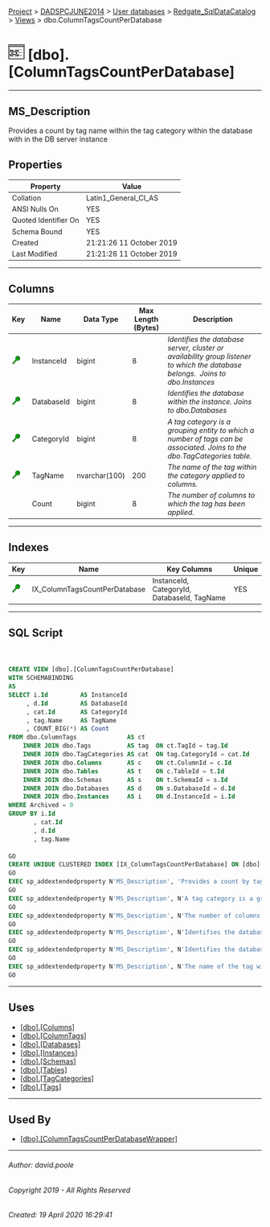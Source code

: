 #### 

[Project](../../../../index.md) > [DADSPCJUNE2014](../../../index.md) > [User databases](../../index.md) > [Redgate_SqlDataCatalog](../index.md) > [Views](Views.md) > dbo.ColumnTagsCountPerDatabase

# ![Views](../../../../Images/View32.png) [dbo].[ColumnTagsCountPerDatabase]

---

## <a name="#description"></a>MS_Description

Provides a count by tag name within the tag category within the database with in the DB server instance

## <a name="#properties"></a>Properties

| Property | Value |
|---|---|
| Collation | Latin1_General_CI_AS |
| ANSI Nulls On | YES |
| Quoted Identifier On | YES |
| Schema Bound | YES |
| Created | 21:21:26 11 October 2019 |
| Last Modified | 21:21:26 11 October 2019 |


---

## <a name="#columns"></a>Columns

| Key | Name | Data Type | Max Length (Bytes) | Description |
|---|---|---|---|---|
| [![Cluster Key IX_ColumnTagsCountPerDatabase: InstanceId\CategoryId\DatabaseId\TagName](../../../../Images/cluster.png)](#indexes) | InstanceId | bigint | 8 | _Identifies the database server, cluster or availability group listener to which the database belongs.  Joins to dbo.Instances_ |
| [![Cluster Key IX_ColumnTagsCountPerDatabase: InstanceId\CategoryId\DatabaseId\TagName](../../../../Images/cluster.png)](#indexes) | DatabaseId | bigint | 8 | _Identifies the database within the instance. Joins to dbo.Databases_ |
| [![Cluster Key IX_ColumnTagsCountPerDatabase: InstanceId\CategoryId\DatabaseId\TagName](../../../../Images/cluster.png)](#indexes) | CategoryId | bigint | 8 | _A tag category is a grouping entity to which a number of tags can be associated. Joins to the dbo.TagCategories table._ |
| [![Cluster Key IX_ColumnTagsCountPerDatabase: InstanceId\CategoryId\DatabaseId\TagName](../../../../Images/cluster.png)](#indexes) | TagName | nvarchar(100) | 200 | _The name of the tag within the category applied to columns._ |
|  | Count | bigint | 8 | _The number of columns to which the tag has been applied._ |


---

## <a name="#indexes"></a>Indexes

| Key | Name | Key Columns | Unique |
|---|---|---|---|
| [![Cluster Key IX_ColumnTagsCountPerDatabase: InstanceId\CategoryId\DatabaseId\TagName](../../../../Images/cluster.png)](#indexes) | IX_ColumnTagsCountPerDatabase | InstanceId, CategoryId, DatabaseId, TagName | YES |


---

## <a name="#sqlscript"></a>SQL Script

```sql


CREATE VIEW [dbo].[ColumnTagsCountPerDatabase]
WITH SCHEMABINDING
AS
SELECT i.Id         AS InstanceId
     , d.Id         AS DatabaseId
     , cat.Id       AS CategoryId
     , tag.Name     AS TagName
     , COUNT_BIG(*) AS Count
FROM dbo.ColumnTags              AS ct
    INNER JOIN dbo.Tags          AS tag  ON ct.TagId = tag.Id
    INNER JOIN dbo.TagCategories AS cat  ON tag.CategoryId = cat.Id
    INNER JOIN dbo.Columns       AS c    ON ct.ColumnId = c.Id
    INNER JOIN dbo.Tables        AS t    ON c.TableId = t.Id
    INNER JOIN dbo.Schemas       AS s    ON t.SchemaId = s.Id
    INNER JOIN dbo.Databases     AS d    ON s.DatabaseId = d.Id
    INNER JOIN dbo.Instances     AS i    ON d.InstanceId = i.Id
WHERE Archived = 0
GROUP BY i.Id
       , cat.Id
       , d.Id
       , tag.Name

GO
CREATE UNIQUE CLUSTERED INDEX [IX_ColumnTagsCountPerDatabase] ON [dbo].[ColumnTagsCountPerDatabase] ([InstanceId], [CategoryId], [DatabaseId], [TagName]) ON [PRIMARY]
GO
EXEC sp_addextendedproperty N'MS_Description', 'Provides a count by tag name within the tag category within the database with in the DB server instance', 'SCHEMA', N'dbo', 'VIEW', N'ColumnTagsCountPerDatabase', NULL, NULL
GO
EXEC sp_addextendedproperty N'MS_Description', N'A tag category is a grouping entity to which a number of tags can be associated. Joins to the dbo.TagCategories table.', 'SCHEMA', N'dbo', 'VIEW', N'ColumnTagsCountPerDatabase', 'COLUMN', N'CategoryId'
GO
EXEC sp_addextendedproperty N'MS_Description', N'The number of columns to which the tag has been applied.', 'SCHEMA', N'dbo', 'VIEW', N'ColumnTagsCountPerDatabase', 'COLUMN', N'Count'
GO
EXEC sp_addextendedproperty N'MS_Description', N'Identifies the database within the instance. Joins to dbo.Databases', 'SCHEMA', N'dbo', 'VIEW', N'ColumnTagsCountPerDatabase', 'COLUMN', N'DatabaseId'
GO
EXEC sp_addextendedproperty N'MS_Description', N'Identifies the database server, cluster or availability group listener to which the database belongs.  Joins to dbo.Instances', 'SCHEMA', N'dbo', 'VIEW', N'ColumnTagsCountPerDatabase', 'COLUMN', N'InstanceId'
GO
EXEC sp_addextendedproperty N'MS_Description', N'The name of the tag within the category applied to columns.', 'SCHEMA', N'dbo', 'VIEW', N'ColumnTagsCountPerDatabase', 'COLUMN', N'TagName'
GO

```


---

## <a name="#uses"></a>Uses

* [[dbo].[Columns]](../Tables/Columns.md)
* [[dbo].[ColumnTags]](../Tables/ColumnTags.md)
* [[dbo].[Databases]](../Tables/Databases.md)
* [[dbo].[Instances]](../Tables/Instances.md)
* [[dbo].[Schemas]](../Tables/Schemas.md)
* [[dbo].[Tables]](../Tables/Tables_0000.md)
* [[dbo].[TagCategories]](../Tables/TagCategories.md)
* [[dbo].[Tags]](../Tables/Tags.md)


---

## <a name="#usedby"></a>Used By

* [[dbo].[ColumnTagsCountPerDatabaseWrapper]](ColumnTagsCountPerDatabaseWrapper.md)


---

###### Author:  david.poole

###### Copyright 2019 - All Rights Reserved

###### Created: 19 April 2020 16:29:41


